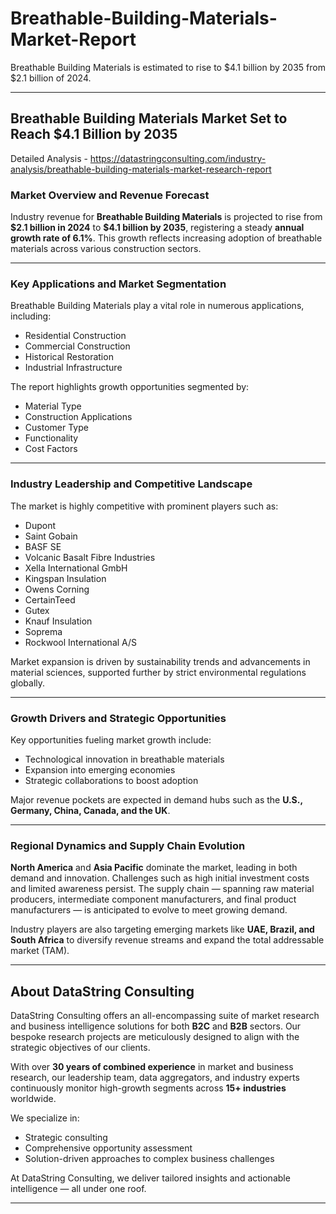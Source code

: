 # Breathable-Building-Materials-Market-Report

Breathable Building Materials is estimated to rise to $4.1 billion by 2035 from $2.1 billion of 2024.

---

## **Breathable Building Materials Market Set to Reach \$4.1 Billion by 2035**

Detailed Analysis - https://datastringconsulting.com/industry-analysis/breathable-building-materials-market-research-report

### **Market Overview and Revenue Forecast**

Industry revenue for **Breathable Building Materials** is projected to rise from **\$2.1 billion in 2024** to **\$4.1 billion by 2035**, registering a steady **annual growth rate of 6.1%**. This growth reflects increasing adoption of breathable materials across various construction sectors.

---

### **Key Applications and Market Segmentation**

Breathable Building Materials play a vital role in numerous applications, including:

* Residential Construction
* Commercial Construction
* Historical Restoration
* Industrial Infrastructure

The report highlights growth opportunities segmented by:

* Material Type
* Construction Applications
* Customer Type
* Functionality
* Cost Factors

---

### **Industry Leadership and Competitive Landscape**

The market is highly competitive with prominent players such as:

* Dupont
* Saint Gobain
* BASF SE
* Volcanic Basalt Fibre Industries
* Xella International GmbH
* Kingspan Insulation
* Owens Corning
* CertainTeed
* Gutex
* Knauf Insulation
* Soprema
* Rockwool International A/S

Market expansion is driven by sustainability trends and advancements in material sciences, supported further by strict environmental regulations globally.

---

### **Growth Drivers and Strategic Opportunities**

Key opportunities fueling market growth include:

* Technological innovation in breathable materials
* Expansion into emerging economies
* Strategic collaborations to boost adoption

Major revenue pockets are expected in demand hubs such as the **U.S., Germany, China, Canada, and the UK**.

---

### **Regional Dynamics and Supply Chain Evolution**

**North America** and **Asia Pacific** dominate the market, leading in both demand and innovation. Challenges such as high initial investment costs and limited awareness persist. The supply chain — spanning raw material producers, intermediate component manufacturers, and final product manufacturers — is anticipated to evolve to meet growing demand.

Industry players are also targeting emerging markets like **UAE, Brazil, and South Africa** to diversify revenue streams and expand the total addressable market (TAM).

---

## **About DataString Consulting**

DataString Consulting offers an all-encompassing suite of market research and business intelligence solutions for both **B2C** and **B2B** sectors. Our bespoke research projects are meticulously designed to align with the strategic objectives of our clients.

With over **30 years of combined experience** in market and business research, our leadership team, data aggregators, and industry experts continuously monitor high-growth segments across **15+ industries** worldwide.

We specialize in:

* Strategic consulting
* Comprehensive opportunity assessment
* Solution-driven approaches to complex business challenges

At DataString Consulting, we deliver tailored insights and actionable intelligence — all under one roof.

---
